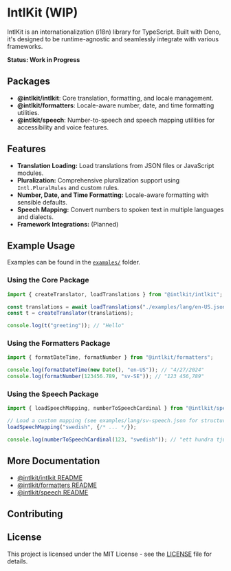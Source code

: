 # IntlKit (WIP)

IntlKit is an internationalization (i18n) library for TypeScript. Built with Deno, it's designed to be runtime-agnostic and seamlessly integrate with
various frameworks.

**Status: Work in Progress**

## Packages

- **@intlkit/intlkit**: Core translation, formatting, and locale management.
- **@intlkit/formatters**: Locale-aware number, date, and time formatting utilities.
- **@intlkit/speech**: Number-to-speech and speech mapping utilities for accessibility and voice features.

## Features

- **Translation Loading:** Load translations from JSON files or JavaScript modules.
- **Pluralization:** Comprehensive pluralization support using `Intl.PluralRules` and custom rules.
- **Number, Date, and Time Formatting:** Locale-aware formatting with sensible defaults.
- **Speech Mapping:** Convert numbers to spoken text in multiple languages and dialects.
- **Framework Integrations:** (Planned)

## Example Usage

Examples can be found in the [`examples/`](examples/) folder.

### Using the Core Package

```ts
import { createTranslator, loadTranslations } from "@intlkit/intlkit";

const translations = await loadTranslations("./examples/lang/en-US.json");
const t = createTranslator(translations);

console.log(t("greeting")); // "Hello"
```

### Using the Formatters Package

```ts
import { formatDateTime, formatNumber } from "@intlkit/formatters";

console.log(formatDateTime(new Date(), "en-US")); // "4/27/2024"
console.log(formatNumber(123456.789, "sv-SE")); // "123 456,789"
```

### Using the Speech Package

```ts
import { loadSpeechMapping, numberToSpeechCardinal } from "@intlkit/speech";

// Load a custom mapping (see examples/lang/sv-speech.json for structure)
loadSpeechMapping("swedish", {/* ... */});

console.log(numberToSpeechCardinal(123, "swedish")); // "ett hundra tjugotre"
```

## More Documentation

- [@intlkit/intlkit README](packages/intlkit/README.md)
- [@intlkit/formatters README](packages/formatters/README.md)
- [@intlkit/speech README](packages/speech/README.md)

## Contributing

## License

This project is licensed under the MIT License - see the [LICENSE](LICENSE) file for details.
